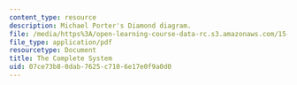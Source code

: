 ```yaml
---
content_type: resource
description: Michael Porter's Diamond diagram.
file: /media/https%3A/open-learning-course-data-rc.s3.amazonaws.com/15-224-global-markets-national-politics-and-the-competitive-advantage-of-firms-spring-2003/07ce73b80dab7625c7106e17e0f9a0d0_portersdiamond.pdf
file_type: application/pdf
resourcetype: Document
title: The Complete System
uid: 07ce73b8-0dab-7625-c710-6e17e0f9a0d0
---
```

